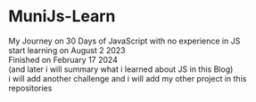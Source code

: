 # MuniJs-Learn
My Journey on 30 Days of JavaScript with no experience in JS
<br>
start learning on August 2 2023
<br>
Finished on February 17 2024
<br>
(and later i will summary what i learned about JS in this Blog)
<br>
i will add another challenge and i will add my other project in this repositories
